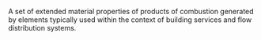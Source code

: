 ﻿A set of extended material properties of products of combustion generated by elements typically used within the context of building services and flow distribution systems.